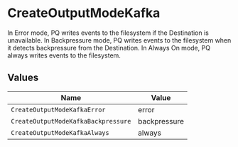 # CreateOutputModeKafka

In Error mode, PQ writes events to the filesystem if the Destination is unavailable. In Backpressure mode, PQ writes events to the filesystem when it detects backpressure from the Destination. In Always On mode, PQ always writes events to the filesystem.


## Values

| Name                                | Value                               |
| ----------------------------------- | ----------------------------------- |
| `CreateOutputModeKafkaError`        | error                               |
| `CreateOutputModeKafkaBackpressure` | backpressure                        |
| `CreateOutputModeKafkaAlways`       | always                              |